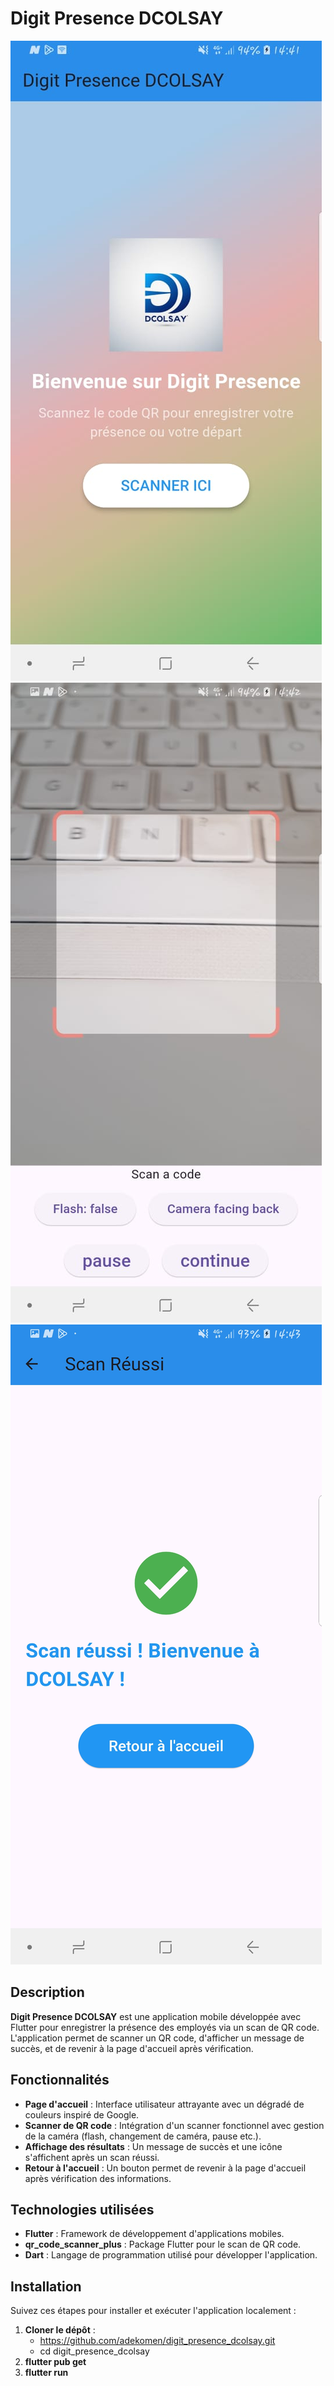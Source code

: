 # Digit Presence DCOLSAY

![App Screenshot](assets/screenshots/accueil.jpg)
![App Screenshot](assets/screenshots/scan.jpg)
![App Screenshot](assets/screenshots/result_scan.jpg)

## Description
**Digit Presence DCOLSAY** est une application mobile développée avec Flutter pour enregistrer la présence des employés via un scan de QR code. L'application permet de scanner un QR code, d'afficher un message de succès, et de revenir à la page d'accueil après vérification.

## Fonctionnalités
- **Page d'accueil** : Interface utilisateur attrayante avec un dégradé de couleurs inspiré de Google.
- **Scanner de QR code** : Intégration d'un scanner fonctionnel avec gestion de la caméra (flash, changement de caméra, pause etc.).
- **Affichage des résultats** : Un message de succès et une icône s'affichent après un scan réussi.
- **Retour à l'accueil** : Un bouton permet de revenir à la page d'accueil après vérification des informations.

## Technologies utilisées
- **Flutter** : Framework de développement d'applications mobiles.
- **qr_code_scanner_plus** : Package Flutter pour le scan de QR code.
- **Dart** : Langage de programmation utilisé pour développer l'application.

## Installation
Suivez ces étapes pour installer et exécuter l'application localement :
1. **Cloner le dépôt** :
   - https://github.com/adekomen/digit_presence_dcolsay.git
   - cd digit_presence_dcolsay
2. **flutter pub get** 
3. **flutter run**
